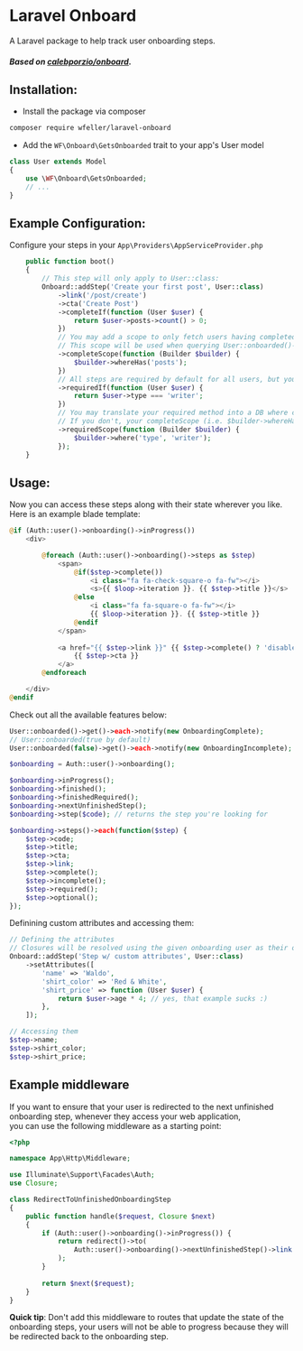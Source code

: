 # Laravel Onboard
A Laravel package to help track user onboarding steps.

##### Based on [calebporzio/onboard](https://github.com/calebporzio/onboard).

## Installation:

* Install the package via composer
```bash
composer require wfeller/laravel-onboard
```
* Add the `WF\Onboard\GetsOnboarded` trait to your app's User model
```php
class User extends Model
{
    use \WF\Onboard\GetsOnboarded;
    // ...
}
```

## Example Configuration:

Configure your steps in your `App\Providers\AppServiceProvider.php`
```php
    public function boot()
    {
        // This step will only apply to User::class:
        Onboard::addStep('Create your first post', User::class)
            ->link('/post/create')
            ->cta('Create Post')
            ->completeIf(function (User $user) {
                return $user->posts->count() > 0;
            })
            // You may add a scope to only fetch users having completed this step
            // This scope will be used when querying User::onboarded()->get()
            ->completeScope(function (Builder $builder) {
                $builder->whereHas('posts');
            })
            // All steps are required by default for all users, but you can change this behaviour
            ->requiredIf(function (User $user) {
                return $user->type === 'writer';
            })
            // You may translate your required method into a DB where clause.
            // If you don't, your completeScope (i.e. $builder->whereHas('posts')) will be called on all Users
            ->requiredScope(function (Builder $builder) {
                $builder->where('type', 'writer');
            });
    }   
```
## Usage:
Now you can access these steps along with their state wherever you like. Here is an example blade template:
```php
@if (Auth::user()->onboarding()->inProgress())
    <div>

        @foreach (Auth::user()->onboarding()->steps as $step)
            <span>
                @if($step->complete())
                    <i class="fa fa-check-square-o fa-fw"></i>
                    <s>{{ $loop->iteration }}. {{ $step->title }}</s>
                @else
                    <i class="fa fa-square-o fa-fw"></i>
                    {{ $loop->iteration }}. {{ $step->title }}
                @endif
            </span>
                        
            <a href="{{ $step->link }}" {{ $step->complete() ? 'disabled' : '' }}>
                {{ $step->cta }}
            </a>
        @endforeach

    </div>
@endif
```
Check out all the available features below:
```php
User::onboarded()->get()->each->notify(new OnboardingComplete);
// User::onboarded(true by default)
User::onboarded(false)->get()->each->notify(new OnboardingIncomplete);

$onboarding = Auth::user()->onboarding();

$onboarding->inProgress();
$onboarding->finished();
$onboarding->finishedRequired();
$onboarding->nextUnfinishedStep();
$onboarding->step($code); // returns the step you're looking for

$onboarding->steps()->each(function($step) {
    $step->code;
    $step->title;
    $step->cta;
    $step->link;
    $step->complete();
    $step->incomplete();
    $step->required();
    $step->optional();
});
```
Definining custom attributes and accessing them:
```php
// Defining the attributes
// Closures will be resolved using the given onboarding user as their only argument 
Onboard::addStep('Step w/ custom attributes', User::class)
    ->setAttributes([
        'name' => 'Waldo',
        'shirt_color' => 'Red & White',
        'shirt_price' => function (User $user) {
            return $user->age * 4; // yes, that example sucks :)
        },
    ]);

// Accessing them
$step->name;
$step->shirt_color;
$step->shirt_price;
```

## Example middleware

If you want to ensure that your user is redirected to the next 
unfinished onboarding step, whenever they access your web application,  
you can use the following middleware as a starting point:

```php
<?php

namespace App\Http\Middleware;

use Illuminate\Support\Facades\Auth;
use Closure;

class RedirectToUnfinishedOnboardingStep
{
    public function handle($request, Closure $next)
    {
        if (Auth::user()->onboarding()->inProgress()) {
            return redirect()->to(
                Auth::user()->onboarding()->nextUnfinishedStep()->link
            );
        }
        
        return $next($request);
    }
}
```

**Quick tip**: Don't add this middleware to routes that update the state 
of the onboarding steps, your users will not be able to progress because they will be redirected back to the onboarding step.
